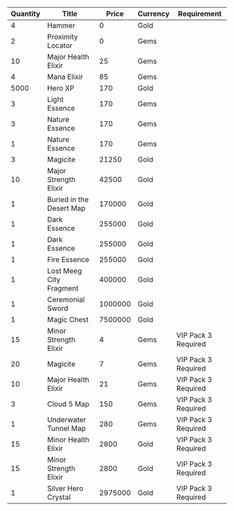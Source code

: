 | Quantity | Title | Price | Currency |  Requirement |
| -------- | ----- | ----- | -------- |  ----------- |
| 4 | Hammer | 0 | Gold |  |
| 2 | Proximity Locator | 0 | Gems |  |
| 10 | Major Health Elixir | 25 | Gems |  |
| 4 | Mana Elixir | 85 | Gems |  |
| 5000 | Hero XP | 170 | Gold |  |
| 3 | Light Essence | 170 | Gems |  |
| 3 | Nature Essence | 170 | Gems |  |
| 1 | Nature Essence | 170 | Gems |  |
| 3 | Magicite | 21250 | Gold |  |
| 10 | Major Strength Elixir | 42500 | Gold |  |
| 1 | Buried in the Desert Map | 170000 | Gold |  |
| 1 | Dark Essence | 255000 | Gold |  |
| 1 | Dark Essence | 255000 | Gold |  |
| 1 | Fire Essence | 255000 | Gold |  |
| 1 | Lost Meeg City Fragment | 400000 | Gold |  |
| 1 | Ceremonial Sword | 1000000 | Gold |  |
| 1 | Magic Chest | 7500000 | Gold |  |
| 15 | Minor Strength Elixir | 4 | Gems | VIP Pack 3 Required |
| 20 | Magicite | 7 | Gems | VIP Pack 3 Required |
| 10 | Major Health Elixir | 21 | Gems | VIP Pack 3 Required |
| 3 | Cloud 5 Map | 150 | Gems | VIP Pack 3 Required |
| 1 | Underwater Tunnel Map | 280 | Gems | VIP Pack 3 Required |
| 15 | Minor Health Elixir | 2800 | Gold | VIP Pack 3 Required |
| 15 | Minor Strength Elixir | 2800 | Gold | VIP Pack 3 Required |
| 1 | Silver Hero Crystal | 2975000 | Gold | VIP Pack 3 Required |
